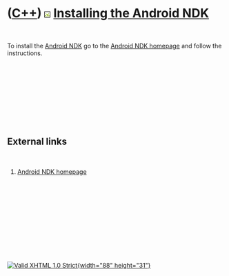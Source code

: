 



 

 

 

 

 

([C++](Cpp.htm)) ![Android](PicAndroid.png) [Installing the Android NDK](CppAndroidNdkInstall.htm)
==================================================================================================

 

To install the [Android NDK](CppAndroidNdk.htm) go to the [Android NDK
homepage](http://developer.android.com/sdk/ndk/index.html) and follow
the instructions.

 

 

 

 

 

External links
--------------

 

1.  [Android NDK
    homepage](http://developer.android.com/sdk/ndk/index.html)

 

 

 

 

 





 

[![Valid XHTML 1.0 Strict](valid-xhtml10.png){width="88"
height="31"}](http://validator.w3.org/check?uri=referer)
